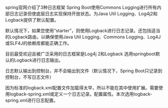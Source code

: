 spring官网介绍了3种日志框架
Spring Boot使用Commons Logging进行所有内部日志记录但使底层日志实现保持开放状态。为Java Util Logging、Log4j2和Logback提供了默认配置。

默认情况下，如果您使用“starter”，则使用Logback进行日志记录。还包括适当的Logback路由，以确保使用Java Util Logging、Commons Logging、Log4J或SLF4J的依赖库都能正确工作。

目前最受欢迎且被广泛采用的日志框架是Log4j 2和Logback
选用springboot默认的Logback进行日志输出。

日志默认输出到控制台，并不会输出到文件（默认情况下，Spring Boot只记录到控制台，不写日志文件）

因为标准的logback.xml配置文件加载得太早，所以不能在其中使用扩展。需要使用logback-spring.xml或定义一个日志记录。配置属性。本次选用logback-spring.xml进行日志配置。